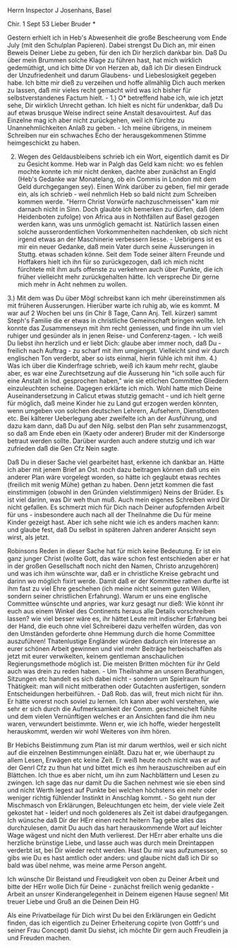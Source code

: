 Herrn Inspector J Josenhans, Basel

 Chir. 1 Sept 53
Lieber Bruder <Josenhans>*

Gestern erhielt ich in Heb's Abwesenheit die große Bescheerung vom Ende July (mit den Schulplan Papieren). Dabei strengst Du Dich an, mir einen Beweis Deiner Liebe zu geben, für den ich Dir herzlich dankbar bin. Daß Du über mein Brummen solche Klage zu führen hast, hat mich wirklich gedemüthigt, und ich bitte Dir von Herzen ab, daß ich Dir diesen Eindruck der Unzufriedenheit und darum Glaubens- und Liebeslosigkeit gegeben habe. Ich bitte mir dieß zu verzeihen und hoffe allmählig Dich auch merken zu lassen, daß mir vieles recht gemacht wird was ich bisher für selbstverstandenes Factum hielt. - 1.) O<stertag>* betreffend habe ich, wie ich jetzt sehe, Dir wirklich Unrecht gethan. Ich hielt es nicht für undenkbar, daß Du auf etwas brusque Weise indirect seine Anstalt desavouirtest. Auf das Einzelne mag ich aber nicht zurückgehen, weil ich fürchte zu Unannehmlichkeiten Anlaß zu geben. - Ich meine übrigens, in meinem Schreiben nur ein schwaches Echo der herausgekommenen Stimme heimgeschickt zu haben.

2. Wegen des Geldausbleibens schrieb ich ein Wort, eigentlich damit es Dir zu Gesicht komme. Heb war in Palgh das Geld kam nicht: wo es fehlen mochte konnte ich mir nicht denken, dachte aber zunächst an Engld (Heb's Gedanke war Monatelang, ob ein Commis in London mit dem Geld durchgegangen sey). Einen Wink darüber zu geben, fiel mir gerade ein, als ich schrieb - weil nehmlich Heb so bald nicht zum Schreiben kommen werde. "Herrn Christ Vorwürfe nachzuschmeissen" kam mir darnach nicht in Sinn. Doch glaubte ich bemerken zu dürfen, daß (dem Heidenboten zufolge) von Africa aus in Nothfällen auf Basel gezogen werden kann, was uns unmöglich gemacht ist. Natürlich lassen einen solche ausserordentlichen Vorkommenheiten nachdenken, ob sich nicht irgend etwas an der Maschinerie verbessern liesse. - Uebrigens ist es mir ein neuer Gedanke, daß mein Vater durch seine Äusserungen in Stuttg. etwas schaden könne. Seit dem Tode seiner ältern Freunde und Hoffakers hielt ich ihn für so zurückgezogen, daß ich mich nicht fürchtete mit ihm aufs offenste zu verkehren auch über Punkte, die ich früher vielleicht mehr zurückgehalten hätte. Ich verspreche Dir gerne mich mehr in Acht nehmen zu wollen.

3.) Mit dem was Du über Mögl schreibst kann ich mehr übereinstimmen als mit früheren Äusserungen. Hierüber warte ich ruhig ab, wie es kommt. M war auf 2 Wochen bei uns (in Chir 8 Tage, Cann Anj. Tell. kürzer) sammt Steph's Familie die er etwas in christliche Gemeinschaft bringen wollte. Ich konnte das Zusammenseyn mit ihm recht geniessen, und finde ihn um viel ruhiger und gesünder als in jenen Reise- und Conferenz-tagen. - Ich weiß Du liebst ihn herzlich und er liebt Dich: glaube aber immer noch, daß Du - freilich nach Auftrag - zu scharf mit ihm umgiengst. Vielleicht sind wir durch englischen Ton verderbt, aber so ists einmal, hierin fühle ich mit ihm. 
4.) Was ich über die Kinderfrage schrieb, weiß ich kaum mehr recht, glaube aber, es war eine Zurechtsetzung auf die Äusserung hin "ich solle auch für eine Anstalt in Ind. gesprochen haben," wie sie etlichen Committee Gliedern einzuleuchten scheine. Dagegen erklärte ich mich. Wohl hatte mich Deine Auseinandersetzung in Calicut etwas stutzig gemacht - und ich hielt gerne für möglich, daß meine Kinder hie zu Land gut erzogen werden könnten, wenn umgeben von solchen deutschen Lehrern, Aufsehern, Dienstboten etc. Bei kälterer Ueberlegung aber zweifelte ich an der Ausführung, und dazu kam dann, daß Du auf den Nilg. selbst den Plan sehr zusammenzogst, so daß am Ende eben ein (Kaety oder anderer) Bruder mit der Kindersorge betraut werden sollte. Darüber wurden auch andere stutzig und ich war zufrieden daß die Gen Cfz Nein sagte.

Daß Du in dieser Sache viel gearbeitet hast, erkenne ich dankbar an. Hätte ich aber mit jenem Brief an Ost. noch dazu beitragen können daß uns ein anderer Plan wäre vorgelegt worden, so hätte ich geglaubt etwas rechtes (freilich mit wenig Mühe) gethan zu haben. Denn jetzt kommen die fast einstimmigen (obwohl in den Gründen vielstimmigen) Neins der Brüder. Es ist viel darinn, was Dir weh thun muß. Auch mein eigenes Schreiben wird Dir nicht gefallen. Es schmerzt mich für Dich nach Deiner aufopfernden Arbeit für uns - insbesondere auch nach all der Theilnahme die Du für meine Kinder gezeigt hast. Aber ich sehe nicht wie ich es anders machen kann: und glaube fest, daß Du selbst in späteren Jahren anderer Ansicht seyn wirst, als jetzt.

Robinsons Reden in dieser Sache hat für mich keine Bedeutung. Er ist ein ganz junger Christ (wollte Gott, das wäre schon fest entschieden aber er hat in der großen Gesellschaft noch nicht den Namen, Christo anzugehören) und was ich ihm wünschte war, daß er in christliche Kreise gebracht und darinn wo möglich fixirt werde. Damit daß er der Kommittee rathen durfte ist ihm fast zu viel Ehre geschehen (ich meine nicht seinem guten Willen, sondern seiner christlichen Erfahrung). Warum er uns eine englische Committee wünschte und anpries, war kurz gesagt nur dieß: Wie könnt ihr euch aus einem Winkel des Continents heraus alle Details vorschreiben lassen? wie viel besser wäre es, ihr hättet Leute mit indischer Erfahrung bei der Hand, die euch ohne viel Schreiberei dazu verhelfen würden, das von den Umständen geforderte ohne Hemmung durch die home Committee auszuführen! Thatenlustige Engländer würden dadurch ein Interesse an eurer schönen Arbeit gewinnen und viel mehr Beiträge herbeischaffen als jetzt mit eurer verwikelten, keinem gentleman anschaulichen Regierungsmethode möglich ist. Die meisten Britten möchten für ihr Geld auch was drein zu reden haben. - Um Theilnahme an unsern Berathungen, Sitzungen etc handelt es sich dabei nicht - sondern um Spielraum für Thätigkeit: man will nicht mitberathen oder Gutachten ausfertigen, sondern Entscheidungen herbeiführen. - Daß Rob. das will, freut mich nicht für ihn. Er hätte vorerst noch soviel zu lernen. Ich kann aber wohl verstehen, wie sehr er sich durch die Aufmerksamkeit der Comm. geschmeichelt fühlte und dem vielen Vernünftigen welches er an Ansichten fand die ihm neu waren, verwundert beistimmte. Wenn er, wie ich hoffe, wieder hergestellt herauskommt, werden wir wohl Weiteres von ihm hören.

Br Hebichs Beistimmung zum Plan ist mir darum werthlos, weil er sich nicht auf die einzelnen Bestimmungen einläßt. Dazu hat er, wie überhaupt zu allem Lesen, Erwägen etc keine Zeit. Er weiß heute noch nicht was er auf der Genrl Cfz zu thun hat und bittet mich es ihm herauszuschreiben auf ein Blättchen. Ich thue es aber nicht, um ihn zum Nachblättern und Lesen zu zwingen. Ich sage das nur damit Du die Sachen nehmest wie sie eben sind und nicht Werth legest auf Punkte bei welchen höchstens ein mehr oder weniger richtig fühlender Instinkt in Anschlag kommt. - So geht nun der Mischmasch von Erklärungen, Beleuchtungen etc heim, der viele viele Zeit gekostet hat - leider! und noch goldeneres als Zeit ist dabei draufgegangen. Ich wünsche daß Dir der HErr einen recht heitern Tag gebe alles das durchzulesen, damit Du auch das hart herauskommende Wort auf leichter Wage wägest und nicht den Muth verlierest. Der HErr aber erhalte uns die herzliche brünstige Liebe, und lasse auch was durch mein Dreintappen verderbt ist, bei Dir wieder recht werden. Hast Du mir was aufzumessen, so gibs wie Du es hast amtlich oder anders: und glaube nicht daß ich Dir so bald was übel nehme, was meine arme Person angeht.

Ich wünsche Dir Beistand und Freudigkeit von oben zu Deiner Arbeit und bitte der HErr wolle Dich für Deine - zunächst freilich wenig gedankte - Arbeit an unsrer Kinderangelegenheit in Deinem eigenen Hause segnen!  Mit treuer Liebe und Gruß an die Deinen
 Dein HG

Als eine Privatbeilage für Dich wirst Du bei den Erklärungen ein Gedicht finden, das ich eigentlich zu Deiner Erheiterung copirte (von Gottfr's und seiner Frau Concept) damit Du siehst, ich möchte Dir gern auch Freudlein ja und Freuden machen.

